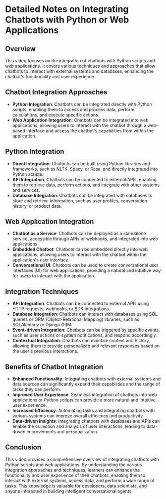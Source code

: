 # Detailed Notes on Integrating Chatbots with Python or Web Applications

## Overview
This video focuses on the integration of chatbots with Python scripts and web applications. It covers various techniques and approaches that allow chatbots to interact with external systems and databases, enhancing the chatbot's functionality and user experience.

## Chatbot Integration Approaches
- **Python Integration**: Chatbots can be integrated directly with Python scripts, enabling them to access and process data, perform calculations, and execute specific actions.
- **Web Application Integration**: Chatbots can be integrated into web applications, allowing users to interact with the chatbot through a web-based interface and access the chatbot's capabilities from within the application.

## Python Integration
- **Direct Integration**: Chatbots can be built using Python libraries and frameworks, such as NLTK, Spacy, or Rasa, and directly integrated into Python scripts.
- **API Integration**: Chatbots can be connected to external APIs, enabling them to retrieve data, perform actions, and integrate with other systems and services.
- **Database Integration**: Chatbots can be integrated with databases to store and retrieve information, such as user profiles, conversation history, or product data.

## Web Application Integration
- **Chatbot as a Service**: Chatbots can be deployed as a standalone service, accessible through APIs or webhooks, and integrated into web applications.
- **Embedded Chatbot**: Chatbots can be embedded directly into web applications, allowing users to interact with the chatbot within the application's user interface.
- **Conversational UI**: Chatbots can be used to create conversational user interfaces (UI) for web applications, providing a natural and intuitive way for users to interact with the application.

## Integration Techniques
- **API Integration**: Chatbots can be connected to external APIs using HTTP requests, webhooks, or SDK integrations.
- **Database Integration**: Chatbots can interact with databases using SQL queries or ORM (Object-Relational Mapping) libraries, such as SQLAlchemy or Django ORM.
- **Event-driven Integration**: Chatbots can be triggered by specific events, such as user actions or system notifications, and respond accordingly.
- **Contextual Integration**: Chatbots can maintain context and history, allowing them to provide personalized and relevant responses based on the user's previous interactions.

## Benefits of Chatbot Integration
- **Enhanced Functionality**: Integrating chatbots with external systems and data sources can significantly expand their capabilities and the range of tasks they can perform.
- **Improved User Experience**: Seamless integration of chatbots into web applications or Python scripts can provide a more natural and intuitive user experience.
- **Increased Efficiency**: Automating tasks and integrating chatbots with various systems can improve overall efficiency and productivity.
- **Data-driven Insights**: Integrating chatbots with databases and APIs can enable the collection and analysis of user interactions, leading to data-driven improvements and personalization.

## Conclusion
This video provides a comprehensive overview of integrating chatbots with Python scripts and web applications. By understanding the various integration approaches and techniques, learners can enhance the functionality and user experience of their chatbots, enabling them to interact with external systems, access data, and perform a wide range of tasks. This knowledge is valuable for developers, data scientists, and anyone interested in building intelligent conversational agents.